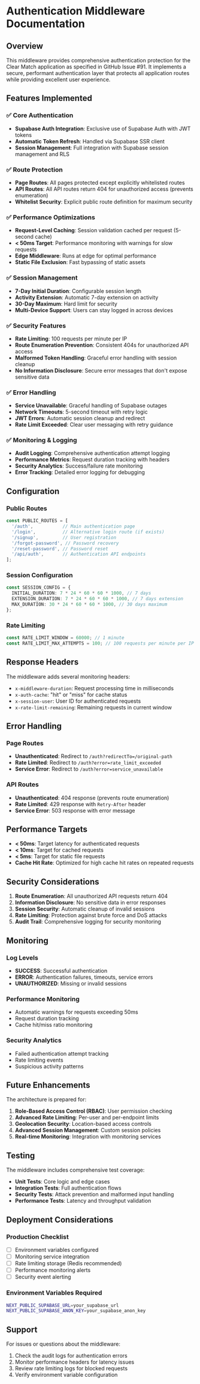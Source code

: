 # Authentication Middleware Documentation

## Overview

This middleware provides comprehensive authentication protection for the Clear Match application as specified in GitHub Issue #91. It implements a secure, performant authentication layer that protects all application routes while providing excellent user experience.

## Features Implemented

### ✅ Core Authentication
- **Supabase Auth Integration**: Exclusive use of Supabase Auth with JWT tokens
- **Automatic Token Refresh**: Handled via Supabase SSR client
- **Session Management**: Full integration with Supabase session management and RLS

### ✅ Route Protection
- **Page Routes**: All pages protected except explicitly whitelisted routes
- **API Routes**: All API routes return 404 for unauthorized access (prevents enumeration)
- **Whitelist Security**: Explicit public route definition for maximum security

### ✅ Performance Optimizations
- **Request-Level Caching**: Session validation cached per request (5-second cache)
- **< 50ms Target**: Performance monitoring with warnings for slow requests
- **Edge Middleware**: Runs at edge for optimal performance
- **Static File Exclusion**: Fast bypassing of static assets

### ✅ Session Management
- **7-Day Initial Duration**: Configurable session length
- **Activity Extension**: Automatic 7-day extension on activity
- **30-Day Maximum**: Hard limit for security
- **Multi-Device Support**: Users can stay logged in across devices

### ✅ Security Features
- **Rate Limiting**: 100 requests per minute per IP
- **Route Enumeration Prevention**: Consistent 404s for unauthorized API access
- **Malformed Token Handling**: Graceful error handling with session cleanup
- **No Information Disclosure**: Secure error messages that don't expose sensitive data

### ✅ Error Handling
- **Service Unavailable**: Graceful handling of Supabase outages
- **Network Timeouts**: 5-second timeout with retry logic
- **JWT Errors**: Automatic session cleanup and redirect
- **Rate Limit Exceeded**: Clear user messaging with retry guidance

### ✅ Monitoring & Logging
- **Audit Logging**: Comprehensive authentication attempt logging
- **Performance Metrics**: Request duration tracking with headers
- **Security Analytics**: Success/failure rate monitoring
- **Error Tracking**: Detailed error logging for debugging

## Configuration

### Public Routes
```typescript
const PUBLIC_ROUTES = [
  '/auth',           // Main authentication page
  '/login',          // Alternative login route (if exists)
  '/signup',         // User registration
  '/forgot-password', // Password recovery
  '/reset-password', // Password reset
  '/api/auth',       // Authentication API endpoints
];
```

### Session Configuration
```typescript
const SESSION_CONFIG = {
  INITIAL_DURATION: 7 * 24 * 60 * 60 * 1000, // 7 days
  EXTENSION_DURATION: 7 * 24 * 60 * 60 * 1000, // 7 days extension
  MAX_DURATION: 30 * 24 * 60 * 60 * 1000, // 30 days maximum
};
```

### Rate Limiting
```typescript
const RATE_LIMIT_WINDOW = 60000; // 1 minute
const RATE_LIMIT_MAX_ATTEMPTS = 100; // 100 requests per minute per IP
```

## Response Headers

The middleware adds several monitoring headers:

- `x-middleware-duration`: Request processing time in milliseconds
- `x-auth-cache`: "hit" or "miss" for cache status
- `x-session-user`: User ID for authenticated requests
- `x-rate-limit-remaining`: Remaining requests in current window

## Error Handling

### Page Routes
- **Unauthenticated**: Redirect to `/auth?redirectTo=/original-path`
- **Rate Limited**: Redirect to `/auth?error=rate_limit_exceeded`
- **Service Error**: Redirect to `/auth?error=service_unavailable`

### API Routes
- **Unauthenticated**: 404 response (prevents route enumeration)
- **Rate Limited**: 429 response with `Retry-After` header
- **Service Error**: 503 response with error message

## Performance Targets

- **< 50ms**: Target latency for authenticated requests
- **< 10ms**: Target for cached requests
- **< 5ms**: Target for static file requests
- **Cache Hit Rate**: Optimized for high cache hit rates on repeated requests

## Security Considerations

1. **Route Enumeration**: All unauthorized API requests return 404
2. **Information Disclosure**: No sensitive data in error responses
3. **Session Security**: Automatic cleanup of invalid sessions
4. **Rate Limiting**: Protection against brute force and DoS attacks
5. **Audit Trail**: Comprehensive logging for security monitoring

## Monitoring

### Log Levels
- **SUCCESS**: Successful authentication
- **ERROR**: Authentication failures, timeouts, service errors
- **UNAUTHORIZED**: Missing or invalid sessions

### Performance Monitoring
- Automatic warnings for requests exceeding 50ms
- Request duration tracking
- Cache hit/miss ratio monitoring

### Security Analytics
- Failed authentication attempt tracking
- Rate limiting events
- Suspicious activity patterns

## Future Enhancements

The architecture is prepared for:

1. **Role-Based Access Control (RBAC)**: User permission checking
2. **Advanced Rate Limiting**: Per-user and per-endpoint limits
3. **Geolocation Security**: Location-based access controls
4. **Advanced Session Management**: Custom session policies
5. **Real-time Monitoring**: Integration with monitoring services

## Testing

The middleware includes comprehensive test coverage:

- **Unit Tests**: Core logic and edge cases
- **Integration Tests**: Full authentication flows
- **Security Tests**: Attack prevention and malformed input handling
- **Performance Tests**: Latency and throughput validation

## Deployment Considerations

### Production Checklist
- [ ] Environment variables configured
- [ ] Monitoring service integration
- [ ] Rate limiting storage (Redis recommended)
- [ ] Performance monitoring alerts
- [ ] Security event alerting

### Environment Variables Required
```bash
NEXT_PUBLIC_SUPABASE_URL=your_supabase_url
NEXT_PUBLIC_SUPABASE_ANON_KEY=your_supabase_anon_key
```

## Support

For issues or questions about the middleware:
1. Check the audit logs for authentication errors
2. Monitor performance headers for latency issues
3. Review rate limiting logs for blocked requests
4. Verify environment variable configuration